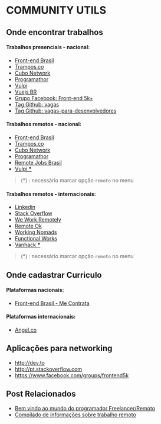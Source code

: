 COMMUNITY UTILS
===============

## Onde encontrar trabalhos

#### Trabalhos presenciais - nacional:
  - [Front-end Brasil](https://github.com/frontendbr/vagas/labels/Alocado)
  - [Trampos.co](https://trampos.co/oportunidades/)
  - [Cubo Network](https://cubo.network/jobs/search?area=&level=&startup=&city=&remote=false)
  - [Programathor](https://programathor.com.br/jobs)
  - [Vulpi](https://app.vulpi.com.br/jobs)
  - [Vuejs BR](https://github.com/vuejs-br/vagas/issues)
  - [Grupo Facebook: Front-end 5k+](https://www.facebook.com/groups/frontend5k)
  - [Tag Github: vagas](https://github.com/topics/vagas)
  - [Tag Github: vagas-para-desenvolvedores](https://github.com/topics/vagas-para-desenvolvedores)


#### Trabalhos remotos - nacional:
  - [Front-end Brasil](https://github.com/frontendbr/vagas/labels/Remoto)
  - [Trampos.co](https://trampos.co/oportunidades?lc=remoto)
  - [Cubo Network](https://cubo.network/jobs/search?area=&level=&startup=&city=&remote=true)
  - [Programathor](https://programathor.com.br/jobs?remoto=true)
  - [Remote Jobs Brasil](https://remotejobsbr.com/frontend)
  - [Vulpi **\***](https://app.vulpi.com.br/jobs)
> (\*) : necessário marcar opção `remoto` no menu


#### Trabalhos remotos - internacionais:
  - [Linkedin](https://www.linkedin.com/jobs/remote-jobs)
  - [Stack Overflow](https://stackoverflow.com/jobs?sort=i&l=Remote&d=20&u=Km)
  - [We Work Remotely](https://weworkremotely.com/remote-jobs)
  - [Remote Ok](https://remoteok.io/)
  - [Working Nomads](https://www.workingnomads.co/jobs)
  - [Functional Works](https://functional.works-hub.com/jobs/?remote=true)
  - [Vanhack **\***](https://app.vanhack.com/)
> (\*) : necessário marcar opção `remoto` no menu


## Onde cadastrar Curriculo

#### Plataformas nacionais:
  - [Front-end Brasil - Me Contrata](https://github.com/frontendbr/me-contrata)


#### Plataformas internacionais:
  - [Angel.co](https://angel.co/jobs)


## Aplicações para networking
  - http://dev.to
  - http://pt.stackoverflow.com
  - https://www.facebook.com/groups/frontend5k


## Post Relacionados
  - [Bem vindo ao mundo do programador Freelancer/Remoto](https://onebitcode.com/programador-freelance-remote/)
  - [Compilado de informações sobre trabalho remoto](https://github.com/dyegocosta/trabalhando-remoto)
